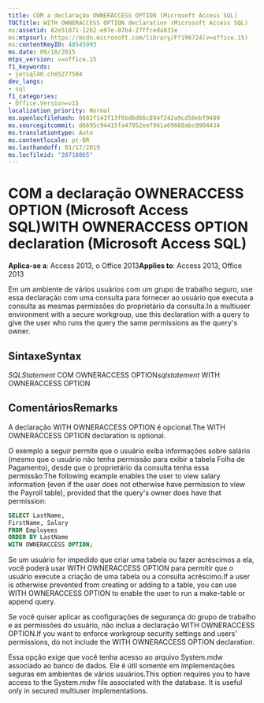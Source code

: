 ```yaml
---
title: COM a declaração OWNERACCESS OPTION (Microsoft Access SQL)
TOCTitle: WITH OWNERACCESS OPTION declaration (Microsoft Access SQL)
ms:assetid: 82e51071-12b2-e97e-07b4-27ffceda831e
ms:mtpsurl: https://msdn.microsoft.com/library/Ff196724(v=office.15)
ms:contentKeyID: 48545993
ms.date: 09/18/2015
mtps_version: v=office.15
f1_keywords:
- jetsql40.chm5277584
dev_langs:
- sql
f1_categories:
- Office.Version=v15
localization_priority: Normal
ms.openlocfilehash: 0882f143f13f6bd6d66c894f242a9cd50ebf9489
ms.sourcegitcommit: d6695c94415fa47952ee7961a69660abc0904434
ms.translationtype: Auto
ms.contentlocale: pt-BR
ms.lasthandoff: 01/17/2019
ms.locfileid: "28718865"
---
```

# <a name="with-owneraccess-option-declaration-microsoft-access-sql"></a><span data-ttu-id="8c8b3-102">COM a declaração OWNERACCESS OPTION (Microsoft Access SQL)</span><span class="sxs-lookup"><span data-stu-id="8c8b3-102">WITH OWNERACCESS OPTION declaration (Microsoft Access SQL)</span></span>


<span data-ttu-id="8c8b3-103">**Aplica-se a**: Access 2013, o Office 2013</span><span class="sxs-lookup"><span data-stu-id="8c8b3-103">**Applies to**: Access 2013, Office 2013</span></span>

<span data-ttu-id="8c8b3-104">Em um ambiente de vários usuários com um grupo de trabalho seguro, use essa declaração com uma consulta para fornecer ao usuário que executa a consulta as mesmas permissões do proprietário da consulta.</span><span class="sxs-lookup"><span data-stu-id="8c8b3-104">In a multiuser environment with a secure workgroup, use this declaration with a query to give the user who runs the query the same permissions as the query's owner.</span></span>

## <a name="syntax"></a><span data-ttu-id="8c8b3-105">Sintaxe</span><span class="sxs-lookup"><span data-stu-id="8c8b3-105">Syntax</span></span>

<span data-ttu-id="8c8b3-106">*SQLStatement* COM OWNERACCESS OPTION</span><span class="sxs-lookup"><span data-stu-id="8c8b3-106">*sqlstatement* WITH OWNERACCESS OPTION</span></span>

## <a name="remarks"></a><span data-ttu-id="8c8b3-107">Comentários</span><span class="sxs-lookup"><span data-stu-id="8c8b3-107">Remarks</span></span>

<span data-ttu-id="8c8b3-108">A declaração WITH OWNERACCESS OPTION é opcional.</span><span class="sxs-lookup"><span data-stu-id="8c8b3-108">The WITH OWNERACCESS OPTION declaration is optional.</span></span>

<span data-ttu-id="8c8b3-109">O exemplo a seguir permite que o usuário exiba informações sobre salário (mesmo que o usuário não tenha permissão para exibir a tabela Folha de Pagamento), desde que o proprietário da consulta tenha essa permissão:</span><span class="sxs-lookup"><span data-stu-id="8c8b3-109">The following example enables the user to view salary information (even if the user does not otherwise have permission to view the Payroll table), provided that the query's owner does have that permission:</span></span>

``` sql
SELECT LastName, 
FirstName, Salary
FROM Employees 
ORDER BY LastName 
WITH OWNERACCESS OPTION;
```

<span data-ttu-id="8c8b3-110">Se um usuário for impedido que criar uma tabela ou fazer acréscimos a ela, você poderá usar WITH OWNERACCESS OPTION para permitir que o usuário execute a criação de uma tabela ou a consulta acréscimo.</span><span class="sxs-lookup"><span data-stu-id="8c8b3-110">If a user is otherwise prevented from creating or adding to a table, you can use WITH OWNERACCESS OPTION to enable the user to run a make-table or append query.</span></span>

<span data-ttu-id="8c8b3-111">Se você quiser aplicar as configurações de segurança do grupo de trabalho e as permissões do usuário, não inclua a declaração WITH OWNERACCESS OPTION.</span><span class="sxs-lookup"><span data-stu-id="8c8b3-111">If you want to enforce workgroup security settings and users' permissions, do not include the WITH OWNERACCESS OPTION declaration.</span></span>

<span data-ttu-id="8c8b3-p101">Essa opção exige que você tenha acesso ao arquivo System.mdw associado ao banco de dados. Ele é útil somente em implementações seguras em ambientes de vários usuários.</span><span class="sxs-lookup"><span data-stu-id="8c8b3-p101">This option requires you to have access to the System.mdw file associated with the database. It is useful only in secured multiuser implementations.</span></span>

